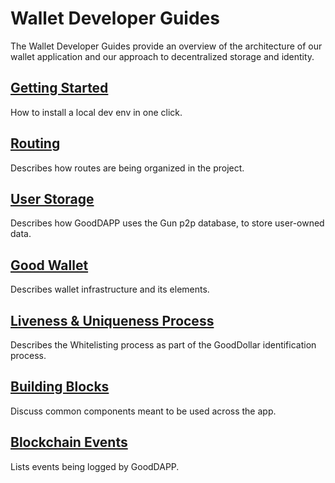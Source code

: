 # Wallet Developer Guides

The Wallet Developer Guides provide an overview of the architecture of our wallet application and our approach to decentralized storage and identity.

## [Getting Started ](getting-started.md)

How to install a local dev env in one click.

## [Routing](routing.md)&#x20;

Describes how routes are being organized in the project.

## [User Storage ](user-storage.md)

Describes how GoodDAPP uses the Gun p2p database, to store user-owned data.

## [Good Wallet ](good-wallet.md)

Describes wallet infrastructure and its elements.

## [Liveness & Uniqueness Process](face-recognition.md)

Describes the Whitelisting process as part of the GoodDollar identification process.

## [Building Blocks ](building-blocks.md)

Discuss common components meant to be used across the app.

## [Blockchain Events ](blockchain-events.md)

Lists events being logged by GoodDAPP.
